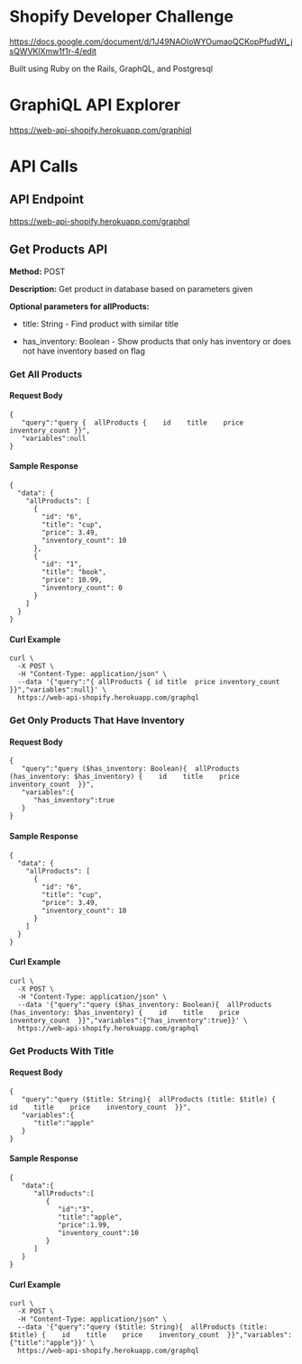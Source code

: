 # Shopify Developer Challenge

https://docs.google.com/document/d/1J49NAOIoWYOumaoQCKopPfudWI_jsQWVKlXmw1f1r-4/edit

Built using Ruby on the Rails, GraphQL, and Postgresql

# GraphiQL API Explorer

https://web-api-shopify.herokuapp.com/graphiql


# API Calls

## API Endpoint

https://web-api-shopify.herokuapp.com/graphql

## Get Products API

**Method:** POST

**Description:** Get product in database based on parameters given

**Optional parameters for allProducts:**

- title: String - Find product with similar title
  
- has_inventory: Boolean - Show products that only has inventory or does not have inventory based on flag
 
### Get All Products
#### Request Body
```
{  
   "query":"query {  allProducts {    id    title    price    inventory_count }}",
   "variables":null
}
```

#### Sample Response
```
{
  "data": {
    "allProducts": [
      {
        "id": "6",
        "title": "cup",
        "price": 3.49,
        "inventory_count": 10
      },
      {
        "id": "1",
        "title": "book",
        "price": 10.99,
        "inventory_count": 0
      }
    ]
  }
}
```
#### Curl Example
```
curl \
  -X POST \
  -H "Content-Type: application/json" \
  --data '{"query":"{ allProducts { id title  price inventory_count  }}","variables":null}' \
  https://web-api-shopify.herokuapp.com/graphql
```
  
### Get Only Products That Have Inventory

#### Request Body
```
{  
   "query":"query ($has_inventory: Boolean){  allProducts (has_inventory: $has_inventory) {    id    title    price    inventory_count  }}",
   "variables":{  
      "has_inventory":true
   }
}
```

#### Sample Response
```
{
  "data": {
    "allProducts": [
      {
        "id": "6",
        "title": "cup",
        "price": 3.49,
        "inventory_count": 10
      }
    ]
  }
}
```
#### Curl Example
```
curl \
  -X POST \
  -H "Content-Type: application/json" \
  --data '{"query":"query ($has_inventory: Boolean){  allProducts (has_inventory: $has_inventory) {    id    title    price    inventory_count  }}","variables":{"has_inventory":true}}' \
  https://web-api-shopify.herokuapp.com/graphql
```


### Get Products With Title

#### Request Body
```
{  
   "query":"query ($title: String){  allProducts (title: $title) {    id    title    price    inventory_count  }}",
   "variables":{  
      "title":"apple"
   }
}
```

#### Sample Response
```
{  
   "data":{  
      "allProducts":[  
         {  
            "id":"3",
            "title":"apple",
            "price":1.99,
            "inventory_count":10
         }
      ]
   }
}
```
#### Curl Example
```
curl \
  -X POST \
  -H "Content-Type: application/json" \
  --data '{"query":"query ($title: String){  allProducts (title: $title) {    id    title    price    inventory_count  }}","variables":{"title":"apple"}}' \
  https://web-api-shopify.herokuapp.com/graphql
```

